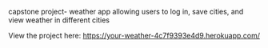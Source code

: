 capstone project- weather app allowing users to log in, save cities, and view weather in different cities

View the project here: https://your-weather-4c7f9393e4d9.herokuapp.com/